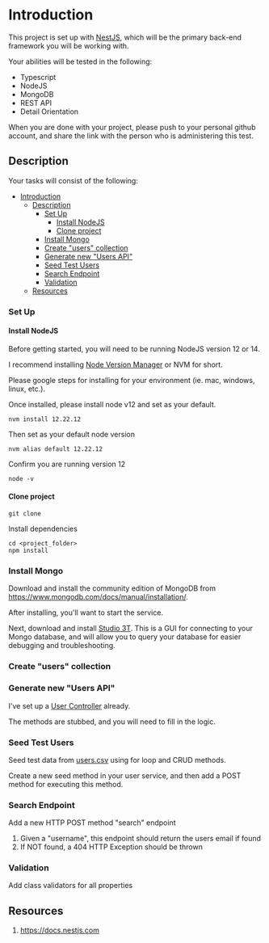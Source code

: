 # Introduction

This project is set up with [NestJS](https://nestjs.com), which will be the primary back-end framework you will be working with.

Your abilities will be tested in the following:

- Typescript
- NodeJS
- MongoDB
- REST API
- Detail Orientation

When you are done with your project, please push to your personal github account, and share the link with the person who is administering this test.

## Description

Your tasks will consist of the following:

- [Introduction](#introduction)
  - [Description](#description)
    - [Set Up](#set-up)
      - [Install NodeJS](#install-nodejs)
      - [Clone project](#clone-project)
    - [Install Mongo](#install-mongo)
    - [Create "users" collection](#create-users-collection)
    - [Generate new "Users API"](#generate-new-users-api)
    - [Seed Test Users](#seed-test-users)
    - [Search Endpoint](#search-endpoint)
    - [Validation](#validation)
  - [Resources](#resources)

### Set Up

#### Install NodeJS

Before getting started, you will need to be running NodeJS version 12 or 14.

I recommend installing [Node Version Manager](https://github.com/nvm-sh/nvm#installing-and-updating) or NVM for short.

Please google steps for installing for your environment (ie. mac, windows, linux, etc.).

Once installed, please install node v12 and set as your default.

```
nvm install 12.22.12
```

Then set as your default node version

```
nvm alias default 12.22.12
```

Confirm you are running version 12

```
node -v
```

#### Clone project

```
git clone
```

Install dependencies

```
cd <project_folder>
npm install
```

### Install Mongo

Download and install the community edition of MongoDB from https://www.mongodb.com/docs/manual/installation/.

After installing, you'll want to start the service.

Next, download and install [Studio 3T](https://robomongo.org). This is a GUI for connecting to your Mongo database, and will allow you to query your database for easier debugging and troubleshooting.

### Create "users" collection

### Generate new "Users API"

I've set up a [User Controller](./src/modules/user/user.controller.ts) already.

The methods are stubbed, and you will need to fill in the logic.

### Seed Test Users

Seed test data from [users.csv](./seed-data/users.csv) using for loop and CRUD methods.

Create a new seed method in your user service, and then add a POST method for executing this method.

### Search Endpoint

Add a new HTTP POST method "search" endpoint

1.  Given a "username", this endpoint should return the users email if found
2.  If NOT found, a 404 HTTP Exception should be thrown

### Validation

Add class validators for all properties

## Resources

1. https://docs.nestjs.com

